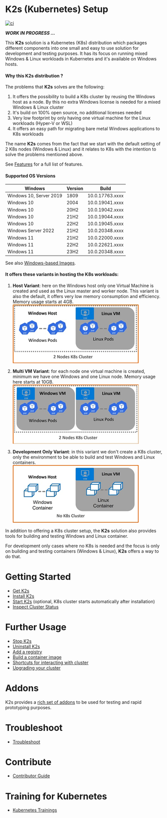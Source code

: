 <!--
SPDX-FileCopyrightText: © 2023 Siemens Healthcare GmbH

SPDX-License-Identifier: MIT
-->

# K2s (Kubernetes) Setup 
[![ci](https://github.com/Siemens-Healthineers/K2s/actions/workflows/ci-unit-tests.yml/badge.svg)](https://github.com/Siemens-Healthineers/K2s/actions/workflows/ci-unit-tests.yml)

***WORK IN PROGRESS ...***

This **K2s** solution is a Kubernetes (K8s) distribution which packages different components
into one small and easy to use solution for development and testing purposes. It has its focus on running mixed Windows & Linux workloads in Kubernetes and it's available on Windows hosts.

#### Why this **K2s** distribution ?

The problems that **K2s** solves are the following:
1. It offers the possibility to build a K8s cluster by reusing the Windows host as a node.
By this no extra Windows license is needed for a mixed Windows & Linux cluster
2. It's build on 100% open source, no additional licenses needed
3. Very low footprint by only having one virtual machine for the Linux workloads (Hyper-V or WSL)
4. It offers an easy path for migrating bare metal Windows applications to K8s workloads

The name **K2s** comes from the fact that we start with the default setting of 2 K8s nodes (Windows & Linux) and it relates to K8s with the intention to solve the problems mentioned above.

See [Features](/doc/K8s_Features.md) for a full list of features.

#### Supported OS Versions
| Windows                 | Version | Build           |
| ----------------------- | ------- | --------------- |
| Windows 10, Server 2019 | 1809    | 10.0.17763.xxxx |
| Windows 10              | 2004    | 10.0.19041.xxxx |
| Windows 10              | 20H2    | 10.0.19042.xxxx |
| Windows 10              | 21H2    | 10.0.19044.xxxx |
| Windows 10              | 22H2    | 10.0.19045.xxxx |
| Windows Server 2022     | 21H2    | 10.0.20348.xxxx |
| Windows 11              | 21H2    | 10.0.22000.xxxx |
| Windows 11              | 22H2    | 10.0.22621.xxxx |
| Windows 11              | 23H2    | 10.0.20348.xxxx |

See also [Windows-based Images](./smallsetup/ps-modules/windows-support/README.md).

#### It offers these variants in hosting the K8s workloads:
1. **Host Variant**: here on the Windows host only one Virtual Machine is created and used as the Linux master and worker node.
This variant is also the default, it offers very low memory consumption and efficiency. Memory usage starts at 4GB.
<br>![Image](/doc/assets/VariantHost400.jpg)<br>

2. **Multi VM Variant**: for each node one virtual machine is created, minimum we have one Windows and one Linux node. Memory usage here starts at 10GB.
<br>![Image](/doc/assets/VariantMultiVM400.jpg)<br>

3. **Development Only Variant**: in this variant we don't create a K8s cluster, only the environment to be able to build and test Windows and Linux containers.
<br>![Image](/doc/assets/VariantDevOnly400.jpg)<br>

In addition to offering a K8s cluster setup, the **K2s** solution also provides tools for building and testing Windows and Linux container.

For development only cases where no K8s is needed and the focus is only on building and testing containers (Windows & Linux), **K2s** offers a
way to do that.

# Getting Started
- [Get K2s](doc/K8s_Get-k2s.md)
- [Install K2s](doc/k2scli/install-uninstall_cmd.md#installing-small-k8s-setup-natively)
- [Start K2s](doc/k2scli/start-stop_cmd.md) (optional, K8s cluster starts automatically after installation)
- [Inspect Cluster Status](doc/k2scli/start-stop_cmd.md#inspect-cluster-status)

# Further Usage
- [Stop K2s](doc/k2scli/start-stop_cmd.md#stopping-kubernetes-cluster)
- [Uninstall K2s](doc/k2scli/install-uninstall_cmd.md#uninstalling-small-k8s-setup)
- [Add a registry](doc/K8s_AddRegistry.md)
- [Build a container image](doc/K8s_BuildingAContainer.md)
- [Shortcuts for interacting with cluster](doc/K8s_Shortcuts.md)
- [Upgrading your cluster](doc/K8s_Upgrade.md)

# Addons
K2s provides a [rich set of addons](./addons/README.md) to be used for testing and rapid prototyping purposes.

# Troubleshoot
- [Troubleshoot](doc/K8s_Troubleshoot.md)

# Contribute
- [Contributor Guide](doc/contributing/CONTRIBUTING.md)

# Training for Kubernetes
- [Kubernetes Trainings](doc/K8s_Trainings.md)

